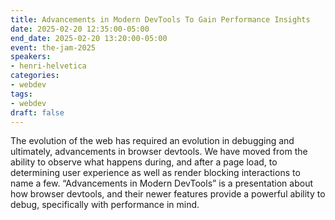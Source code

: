 ```yaml
---
title: Advancements in Modern DevTools To Gain Performance Insights
date: 2025-02-20 12:35:00-05:00
end_date: 2025-02-20 13:20:00-05:00
event: the-jam-2025
speakers:
- henri-helvetica
categories:
- webdev
tags:
- webdev
draft: false
---
```


The evolution of the web has required an evolution in debugging and ultimately, advancements in browser devtools.  We have moved from the ability to observe what happens during, and after a page load, to determining user experience as well as render blocking interactions to name a few. “Advancements in Modern DevTools” is a presentation about how browser devtools, and their newer features provide a powerful ability to debug, specifically with performance in mind.
